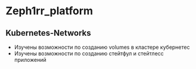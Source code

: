 # Zeph1rr_platform

## Kubernetes-Networks

- Изучены возможности по созданию volumes в кластере кубернетес
- Изучены возможности по созданию стейтфул и стейтлесс приложений